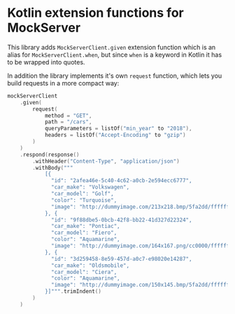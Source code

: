 # Kotlin extension functions for MockServer

This library adds `MockServerClient.given` extension function
which is an alias for `MockServerClient.when`, but since `when`
is a keyword in Kotlin it has to be wrapped into quotes.

In addition the library implements it's own `request` function,
which lets you build requests in a more compact way:

```kotlin
mockServerClient
    .given(
        request(
            method = "GET",
            path = "/cars",
            queryParameters = listOf("min_year" to "2018"),
            headers = listOf("Accept-Encoding" to "gzip")
        )
    )
    .respond(response()
        .withHeader("Content-Type", "application/json")
        .withBody("""
            [{
              "id": "2afea46e-5c40-4c62-a0cb-2e594ecc6777",
              "car_make": "Volkswagen",
              "car_model": "Golf",
              "color": "Turquoise",
              "image": "http://dummyimage.com/213x218.bmp/5fa2dd/ffffff"
            }, {
              "id": "9f88dbe5-0bcb-42f8-bb22-41d327d22324",
              "car_make": "Pontiac",
              "car_model": "Fiero",
              "color": "Aquamarine",
              "image": "http://dummyimage.com/164x167.png/cc0000/ffffff"
            }, {
              "id": "3d259458-8e59-457d-a0c7-e98020e14287",
              "car_make": "Oldsmobile",
              "car_model": "Ciera",
              "color": "Aquamarine",
              "image": "http://dummyimage.com/150x145.bmp/5fa2dd/ffffff"
            }]""".trimIndent()
        )
    )
```

